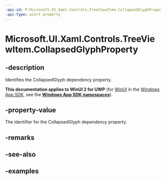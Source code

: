 ```yaml
---
-api-id: P:Microsoft.UI.Xaml.Controls.TreeViewItem.CollapsedGlyphProperty
-api-type: winrt property
---
```

<!-- Property syntax.
public DependencyProperty CollapsedGlyphProperty { get; }
-->

# Microsoft.UI.Xaml.Controls.TreeViewItem.CollapsedGlyphProperty


## -description

Identifies the CollapsedGlyph dependency property.


**This documentation applies to WinUI 2 for UWP** (for [WinUI](/windows/apps/winui/winui3/) in the [Windows App SDK](/windows/apps/windows-app-sdk/), see the **[Windows App SDK namespaces](/windows/windows-app-sdk/api/winrt/)**).

## -property-value

The identifier for the CollapsedGlyph dependency property.


## -remarks


## -see-also


## -examples


